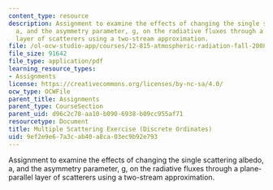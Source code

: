 ```yaml
---
content_type: resource
description: Assignment to examine the effects of changing the single scattering albedo,
  a, and the asymmetry parameter, g, on the radiative fluxes through a plane-parallel
  layer of scatterers using a two-stream approximation.
file: /ol-ocw-studio-app/courses/12-815-atmospheric-radiation-fall-2008/9ef2e9e67a3cab40a8ca03ec9b92e793_multiple_scat_ex.pdf
file_size: 91642
file_type: application/pdf
learning_resource_types:
- Assignments
license: https://creativecommons.org/licenses/by-nc-sa/4.0/
ocw_type: OCWFile
parent_title: Assignments
parent_type: CourseSection
parent_uid: d96c2c78-aa10-b090-6938-b09cc955af71
resourcetype: Document
title: Multiple Scattering Exercise (Discrete Ordinates)
uid: 9ef2e9e6-7a3c-ab40-a8ca-03ec9b92e793
---
```

Assignment to examine the effects of changing the single scattering albedo, a, and the asymmetry parameter, g, on the radiative fluxes through a plane-parallel layer of scatterers using a two-stream approximation.